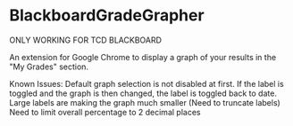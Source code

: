 # BlackboardGradeGrapher

ONLY WORKING FOR TCD BLACKBOARD

An extension for Google Chrome to display a graph of your results in the "My Grades" section.

Known Issues:
Default graph selection is not disabled at first.
If the label is toggled and the graph is then changed, the label is toggled back to date.
Large labels are making the graph much smaller (Need to truncate labels)
Need to limit overall percentage to 2 decimal places
